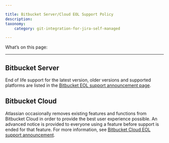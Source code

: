 ```yaml
---

title: Bitbucket Server/Cloud EOL Support Policy
description:
taxonomy:
    category: git-integration-for-jira-self-managed

---
```

What’s on this page:

* * *

## Bitbucket Server

End of life support for the latest version, older versions and supported platforms are listed in the [Bitbucket EOL support announcement page](https://confluence.atlassian.com/bitbucketserver/end-of-support-announcements-for-bitbucket-server-776640855.html).

## Bitbucket Cloud

Atlassian occasionally removes existing features and functions from Bitbucket Cloud in order to provide the best user experience possible. An advanced notice is provided to everyone using a feature before support is ended for that feature. For more information, see [Bitbucket Cloud EOL support announcement](https://support.atlassian.com/bitbucket-cloud/docs/view-end-of-support-announcements-for-bitbucket-cloud/).